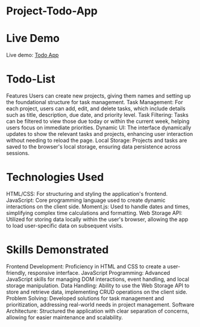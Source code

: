 # Project-Todo-App

# Live Demo
Live demo: [Todo App](https://adnanchowdhury7249.github.io/Project-Todo-App/)

# Todo-List
Features
Users can create new projects, giving them names and setting up the foundational structure for task management. Task Management: For each project, users can add, edit, and delete tasks, which include details such as title, description, due date, and priority level. Task Filtering: Tasks can be filtered to view those due today or within the current week, helping users focus on immediate priorities. Dynamic UI: The interface dynamically updates to show the relevant tasks and projects, enhancing user interaction without needing to reload the page. Local Storage: Projects and tasks are saved to the browser's local storage, ensuring data persistence across sessions.

# Technologies Used
HTML/CSS: For structuring and styling the application's frontend. JavaScript: Core programming language used to create dynamic interactions on the client side. Moment.js: Used to handle dates and times, simplifying complex time calculations and formatting. Web Storage API: Utilized for storing data locally within the user's browser, allowing the app to load user-specific data on subsequent visits.

# Skills Demonstrated
Frontend Development: Proficiency in HTML and CSS to create a user-friendly, responsive interface. JavaScript Programming: Advanced JavaScript skills for managing DOM interactions, event handling, and local storage manipulation. Data Handling: Ability to use the Web Storage API to store and retrieve data, implementing CRUD operations on the client side. Problem Solving: Developed solutions for task management and prioritization, addressing real-world needs in project management. Software Architecture: Structured the application with clear separation of concerns, allowing for easier maintenance and scalability.

